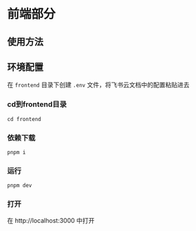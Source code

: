 # 前端部分

## 使用方法

## 环境配置

在 `frontend` 目录下创建 `.env` 文件，将飞书云文档中的配置粘贴进去

### cd到frontend目录

`cd frontend`

### 依赖下载

`pnpm i`

### 运行

`pnpm dev`

### 打开

在 http://localhost:3000 中打开
